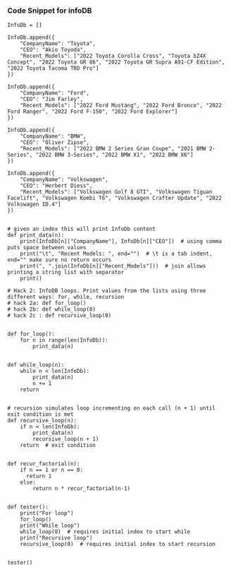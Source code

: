 ### Code Snippet for infoDB

    InfoDb = []

    InfoDb.append({
        "CompanyName": "Toyota",
        "CEO": "Akio Toyoda",
        "Recent_Models": ["2022 Toyota Corolla Cross", "Toyota bZ4X Concept", "2022 Toyota GR 86", "2022 Toyota GR Supra A91-CF Edition", "2022 Toyota Tacoma TRD Pro"]
    })

    InfoDb.append({
        "CompanyName": "Ford",
        "CEO": "Jim Farley",
        "Recent_Models": ["2022 Ford Mustang", "2022 Ford Bronco", "2022 Ford Ranger", "2022 Ford F-150", "2022 Ford Explorer"]
    })

    InfoDb.append({
        "CompanyName": "BMW",
        "CEO": "Oliver Zipse",
        "Recent_Models": ["2022 BMW 2 Series Gran Coupe", "2021 BMW 2-Series", "2022 BMW 3-Series", "2022 BMW X1", "2022 BMW X6"]
    })

    InfoDb.append({
        "CompanyName": "Volkswagen",
        "CEO": "Herbert Diess",
        "Recent_Models": ["Volkswagen Golf 8 GTI", "Volkswagen Tiguan Facelift", "Volkswagen Kombi T6", "Volkswagen Crafter Update", "2022 Volkswagen ID.4"]
    })


    # given an index this will print InfoDb content
    def print_data(n):
        print(InfoDb[n]["CompanyName"], InfoDb[n]["CEO"])  # using comma puts space between values
        print("\t", "Recent Models: ", end="")  # \t is a tab indent, end="" make sure no return occurs
        print(", ".join(InfoDb[n]["Recent_Models"]))  # join allows printing a string list with separator
        print()

    # Hack 2: InfoDB loops. Print values from the lists using three different ways: for, while, recursion
    # hack 2a: def for_loop()
    # hack 2b: def while_loop(0)
    # hack 2c : def recursive_loop(0)


    def for_loop():
        for n in range(len(InfoDb)):
            print_data(n)


    def while_loop(n):
        while n < len(InfoDb):
            print_data(n)
            n += 1
        return


    # recursion simulates loop incrementing on each call (n + 1) until exit condition is met
    def recursive_loop(n):
        if n < len(InfoDb):
            print_data(n)
            recursive_loop(n + 1)
        return  # exit condition


    def recur_factorial(n):
        if n == 1 or n == 0:
          return 1
        else:
            return n * recur_factorial(n-1)


    def tester():
        print("For loop")
        for_loop()
        print("While loop")
        while_loop(0)  # requires initial index to start while
        print("Recursive loop")
        recursive_loop(0)  # requires initial index to start recursion


    tester()
